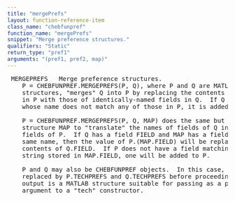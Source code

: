 ```yaml
---
title: "mergePrefs"
layout: function-reference-item
class_name: "chebfunpref"
function_name: "mergePrefs"
snippet: "Merge preference structures."
qualifiers: "Static"
return_type: "pref1"
arguments: "(pref1, pref2, map)"
---
```


<pre class="help-text"> MERGEPREFS   Merge preference structures.
    P = CHEBFUNPREF.MERGEPREFS(P, Q), where P and Q are MATLAB
    structures, "merges" Q into P by replacing the contents of fields
    in P with those of identically-named fields in Q.  If Q has a field
    whose name does not match any of those in P, it is added to P.
 
    P = CHEBFUNPREF.MERGEPREFS(P, Q, MAP) does the same but uses the
    structure MAP to "translate" the names of fields of Q into names of
    fields of P.  If Q has a field FIELD and MAP has a field of the
    same name, then the value of P.(MAP.FIELD) will be replaced by the
    contents of Q.FIELD.  If P does not have a field matching the
    string stored in MAP.FIELD, one will be added to P.
 
    P and Q may also be CHEBFUNPREF objects.  In this case, P and Q are
    replaced by P.TECHPREFS and Q.TECHPREFS before proceeding, and the
    output is a MATLAB structure suitable for passing as a preference
    argument to a "tech" constructor.
</pre>